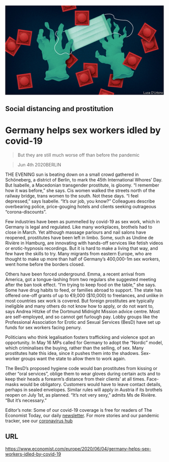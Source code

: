 ![](./images/20200606_EUD001_0.jpg)

## Social distancing and prostitution

# Germany helps sex workers idled by covid-19

> But they are still much worse off than before the pandemic

> Jun 4th 2020BERLIN

THE EVENING sun is beating down on a small crowd gathered in Schöneberg, a district of Berlin, to mark the 45th International Whores’ Day. But Isabelle, a Macedonian transgender prostitute, is gloomy. “I remember how it was before,” she says. Cis women walked the streets north of the railway bridge, trans women to the south. Not these days. “I feel depressed,” says Isabelle. “It’s our job, you know?” Colleagues describe overbearing police, price-gouging hotels and clients seeking outrageous “corona-discounts”.

Few industries have been as pummelled by covid-19 as sex work, which in Germany is legal and regulated. Like many workplaces, brothels had to close in March. Yet although massage parlours and nail salons have reopened, prostitutes have been left in limbo. Some, such as Undine de Rivière in Hamburg, are innovating with hands-off services like fetish videos or erotic-hypnosis recordings. But it is hard to make a living that way, and few have the skills to try. Many migrants from eastern Europe, who are thought to make up more than half of Germany’s 400,000-1m sex workers, went home before the borders closed.

Others have been forced underground. Emma, a recent arrival from America, got a tongue-lashing from two regulars she suggested meeting after the ban took effect. “I’m trying to keep food on the table,” she says. Some have drug habits to feed, or families abroad to support. The state has offered one-off grants of up to €9,000 ($10,000) to freelances, and unlike in most countries sex work is covered. But foreign prostitutes are typically ineligible and many others do not know how to apply, or do not want to, says Andrea Hitzke of the Dortmund Midnight Mission advice centre. Most are self-employed, and so cannot get furlough pay. Lobby groups like the Professional Association for Erotic and Sexual Services (BesD) have set up funds for sex workers facing penury.

Politicians who think legalisation fosters trafficking and violence spot an opportunity. In May 16 MPs called for Germany to adopt the “Nordic” model, which criminalises the buying, rather than the selling, of sex. Many prostitutes hate this idea, since it pushes them into the shadows. Sex-worker groups want the state to allow them to work again.

The BesD’s proposed hygiene code would ban prostitutes from kissing or other “oral services”, oblige them to wear gloves during certain acts and to keep their heads a forearm’s distance from their clients’ at all times. Face-masks would be obligatory. Customers would have to leave contact details, perhaps in sealed envelopes. Similar rules will apply in Austria if its brothels reopen on July 1st, as planned. “It’s not very sexy,” admits Ms de Rivière. “But it’s necessary.”

Editor’s note: Some of our covid-19 coverage is free for readers of The Economist Today, our daily [newsletter](https://www.economist.com/https://my.economist.com/user#newsletter). For more stories and our pandemic tracker, see our [coronavirus hub](https://www.economist.com//news/2020/03/11/the-economists-coverage-of-the-coronavirus)

## URL

https://www.economist.com/europe/2020/06/04/germany-helps-sex-workers-idled-by-covid-19
